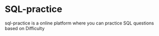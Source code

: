 # SQL-practice
sql-practice is a online platform where you can practice SQL questions based on Difficulty

